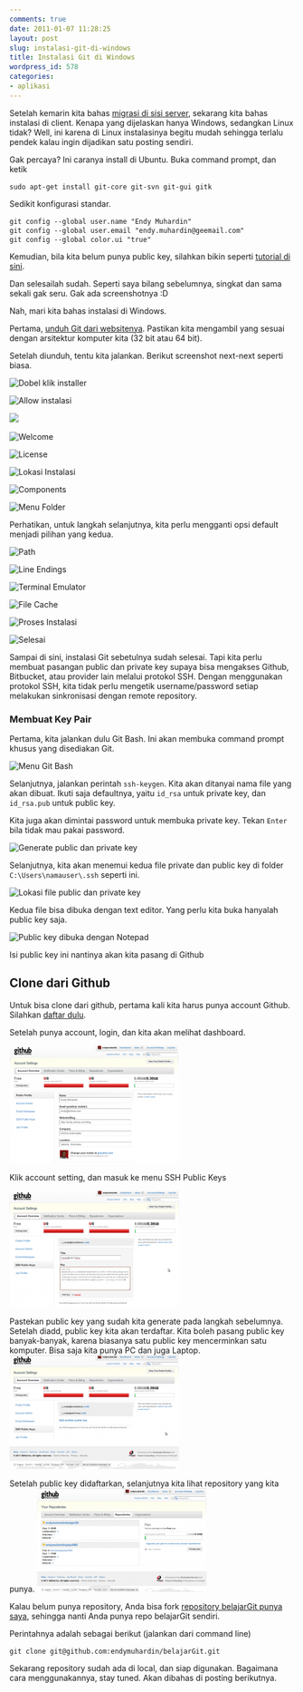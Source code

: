 ```yaml
---
comments: true
date: 2011-01-07 11:28:25
layout: post
slug: instalasi-git-di-windows
title: Instalasi Git di Windows
wordpress_id: 578
categories:
- aplikasi
---
```


Setelah kemarin kita bahas [migrasi di sisi server](http://endy.artivisi.com/blog/lain/migrasi-subversion-ke-git/), sekarang kita bahas instalasi di client. Kenapa yang dijelaskan hanya Windows, sedangkan Linux tidak? Well, ini karena di Linux instalasinya begitu mudah sehingga terlalu pendek kalau ingin dijadikan satu posting sendiri. 

Gak percaya? Ini caranya install di Ubuntu. Buka command prompt, dan ketik 

    
    
    sudo apt-get install git-core git-svn git-gui gitk
    


Sedikit konfigurasi standar. 

    
    
    git config --global user.name "Endy Muhardin"
    git config --global user.email "endy.muhardin@geemail.com"
    git config --global color.ui "true"
    



Kemudian, bila kita belum punya public key, silahkan bikin seperti [tutorial di sini](http://endy.artivisi.com/blog/linux/login-ssh-dengan-private-key/). 

Dan selesailah sudah. Seperti saya bilang sebelumnya, singkat dan sama sekali gak seru. Gak ada screenshotnya :D

Nah, mari kita bahas instalasi di Windows. 

Pertama, [unduh Git dari websitenya](http://git-scm.com/download/win). Pastikan kita mengambil yang sesuai dengan arsitektur komputer kita (32 bit atau 64 bit). 

Setelah diunduh, tentu kita jalankan. Berikut screenshot next-next seperti biasa. 

![Dobel klik installer](https://lh3.googleusercontent.com/smXWv3F_rNxbpGk_Y0usTJhcuhf1ARfVHBzOInbWI87hJN5NUvXanKRniFLWhq1QusMJzHXA7sQ7ZBuxzYFkb2DG8K2ll61VzRL9rcyJ94KvWCSSFVnc0DKRSzr23cv9P2tFIfxnEmwr9eSu_3TcHnOEKEuYSAtmUij0XQVzTXoWxA5G4qRA_Rlew8YvLSa0tks0ygkMN-QJv-6ITK0S0-dHUEu4OJh0FI22N-d32GRq6fhra-b3HZ2w9d0NmdZZ3O6xD4PEyVkW7oHw37OuCVb9PpRJq-6Db_zzSuwUDUgH5UwqBRXsNKzNiNBZq5ZPVGkZVQuzrl9gjfRyyry2SHJHoFzh3IF7UC164Fy0lgTzqJFxruX0D22wUrWZD9dQuk2FXYhEQr5fWAu1qXVsL3vh5rWy7XFFpI0z838ViO8HxwUxRRoMs3IlJPSE-FeZO6cBZWx4ofO1HggJJnBwErxdnPiOX0tXVyWJ8KBxtsBGDnJMXqtZlVw0ftTdyFB_8y92BMWd1gnQ9f9TJgBL24HdR1tnO1MzSL8ncacfURQ=w688-h629-no)

![Allow instalasi](https://lh3.googleusercontent.com/k9fNsCKt6SHUGv8AdWWjMFBgGEZWC4crcekLQWJZq_uFu7iBshYGx_i4cmo7mSfPyXdQ_AAKH7PNFkyJlq2OJX1-E7WpUdRacpJo_yaOFHC09z3xCuAXySZMYOSy4n1h4Rv45LjE55R1MU2P4Rri5h_qZza2pfUCgulc5TW4x0jfyZLPDwzsxAT7QpK7RhcWLw8UpinLfU0yyoJs4BrjKaMlorTJpsVeddvVmnGKglXPbLSW1OFfOwZP5FQyEuYLjv4jNtc9QUotCRF-uOmqwqSOrV0QkSQBU5d7C7Eb3h28kH1Zl29C5fZs5Je-MJG5xGJcxSCjaDWzJjFuiKtcF5hkB_AFqsecy4exu6A5DghfZiiXICqe3HoYCbo6Y_wVm-fAQZxuYjlvKjILO8R-VllCtO3nSuV06KF7WyTDhiGibzpcVDfX7QhAnxBWjhBK7PbM9bj-Pa-D2O5mxXSTSBZD31AmDckG_xXbOgzU_lZnRaYnJUuMr-qSOpFME1Eq3D9nDtbQeMLDeCs8drlPnJ_hWl8bJ5qSYnn1hwbOOZ8=w470-h281-no)

![ ](https://lh3.googleusercontent.com/Zw-GsIEUflCJPgJTcGY-9k5U8t1trWRDtMKi48fcudym2WhnnrR9PhZtPCqGPFX5ZEQuwuvIT_Lr9YE1dXLQ4_HRTfU1zYh554RunngG-jxiAjRlfLWoD-1bjaxpSArK84uTmM-nLAqlxCPl4T5sDStAVWr44OqRqi88sqEC39nchAFn9YQuzxt058y3lKr-Krzk5Zp0MsC0Paa1qxc08OqNohPeMLQvQhYTVfuDEBT6a1IBlQilMhQStUKfRY2OhxiZqRJkmVSweieIZCQr74Oee5QKmXa_EiAv1dnOabtJn51nbUeIuKvkoFhdHHruRPhQdMReqb_fsQD85C175gH5XpgkK9uyBsGSMTGElhzVaqyr11SKRYeIGTf818J8dZ6B1H_mXETYysM7XP2CdmYf-y7x1lpV2UxlU9fQIgx6NhOrgMI8g3Hw5_YANxB5aupyCEkhEYbxh5CxPo_gutjYNFx2NSpyMxZm3QXxBH11leDJJJOa_Jiu7cSg8KZm3K13WaG_yZQF43v9mp1e1YKQsdRtMLJVl19DemQFTYw=w504-h392-no)

![Welcome](https://lh3.googleusercontent.com/iOGhMjFDWm7bcswGrKT6WcIt6nqv-3hchWBxn7AZT4q8LgO0m0xWauQanQGc8m3xaso4YX7LZ6P3uj9SirxDeCIOX8kdhHfcXXEyTKauqANDq_R60sTqlKTbV4g6qSwnnL5-zxc0up5-Gf-Fd7frv3bg0TRLDCGvtuUajsyVkvb1euRXIimOCwXa42URnDuITlvlqXTEASkZaIPXJMVWm5i0U9eSQcg6JXkhoi4iw1UBvjnxTpr8uw6V36sWVgeXBpIqSev-jPkNjXO8BpheMnAASdB6Ch5w0cUei_O9iP7KhnbxSLD2AxquEQkBbhUCrbb32srr7ayGbOwP46-Bb18e98eJQUouvkQktYNj_Gkg9IGRxkhvX1dAOhMw56WFTef9Db-AW6n9KybuTd2bCQHDaEddBJw35FPsMz_kp3sRocLr43r5kC93iofcu1mfNaQKLoWBAujriYNNhTkHcPh0sCDwRKFQ95C82OuBx0xUKwWkrWG55azrUw7k43lgmWYh47L-eI6DooxPnGM-bZlAx0p1l1mtlvrRmvujPdw=w506-h386-no)

![License](https://lh3.googleusercontent.com/iOGhMjFDWm7bcswGrKT6WcIt6nqv-3hchWBxn7AZT4q8LgO0m0xWauQanQGc8m3xaso4YX7LZ6P3uj9SirxDeCIOX8kdhHfcXXEyTKauqANDq_R60sTqlKTbV4g6qSwnnL5-zxc0up5-Gf-Fd7frv3bg0TRLDCGvtuUajsyVkvb1euRXIimOCwXa42URnDuITlvlqXTEASkZaIPXJMVWm5i0U9eSQcg6JXkhoi4iw1UBvjnxTpr8uw6V36sWVgeXBpIqSev-jPkNjXO8BpheMnAASdB6Ch5w0cUei_O9iP7KhnbxSLD2AxquEQkBbhUCrbb32srr7ayGbOwP46-Bb18e98eJQUouvkQktYNj_Gkg9IGRxkhvX1dAOhMw56WFTef9Db-AW6n9KybuTd2bCQHDaEddBJw35FPsMz_kp3sRocLr43r5kC93iofcu1mfNaQKLoWBAujriYNNhTkHcPh0sCDwRKFQ95C82OuBx0xUKwWkrWG55azrUw7k43lgmWYh47L-eI6DooxPnGM-bZlAx0p1l1mtlvrRmvujPdw=w506-h386-no)

![Lokasi Instalasi](https://lh3.googleusercontent.com/ARdqdf3oUDeNtRuEcccYFfz09OTs2yn79-lhiZGnKV8SpcnnECxOFvH_sVf8tW0NQ6iGiJFdg8F96blkheBpacDSrQZ7R6VOuYGloneRj30mb4kKC_YLVDFxkC8YJlprhavlE6CuVMHeGURCFXt7rTK_HL3MfU-uTyGlI0IYARn8J_xq0G2IRYwMCkGus9EcHe9SYnNM4ocEi1aVd1jB2TFmvdCu0WgSGRAKofrIk0AAraZ_S3yuLvl75AMT7h1Cb8kFaCgL8btq2Q_2hRWXKkipVnmVBCHJNx6SFclyOxIrQ0ekAgu398qwju5zr6Q-GOGcW5NV3CnPMkQBcZ9hKLZiSuHovUb_dbsTjsq70J4RSlrQTaOth83FVhDn-aaIVFd3hNsdfF4BGt4KXKqrVVRzN7qqPE4KaB493LMO_vXXGRvackrzs6B4ldXvPBtGQVcvgg_3lMCkyoZr068JQMCN00zo_weLKv8Jfw2tFx0dnuIcpLz-jkUfQTUZjfWbQa2sGfNshNPO1LC_dUYaYfrjOaJ9lbhsM-Knph2szWU=w507-h392-no)

![Components](https://lh3.googleusercontent.com/kIWQdvfmDsmH6VuVYSJ3l8p87C0O33FBZyzsb89nWebvlrx-uMSCFXNGLpjb1DO8FoNeXrzxRH9PP7y7ngKb6M2cEUatKvkY3EDpLxX80lhDJlbBt2aEf1SbAaTIILp_CdWD8hKxD2zZc0Hf7R6L5ptzDbU0z0SyyrW99d1XElvtXvo7Guk37GSi0SprtKXLg_TiPeShybTIByiXpqKJVbbZH0dWs_zZtMHD1Iz9-mjNKKHIAKM0gItHlStvm9De0t28SYJI9LnYvWjnS5ZeoyyNMbwHHOkl5JP-6TUco4j0r73qFEkY9-Kv48qu_kFXSumneWSYdr16I3cvBHm5eQbHq8kOMe21IakAnjQtLupsF2nIihGEVKcWfsQOTjGxyvGvMMSkxv5c71Ui05-AOX7xAMMRNmlNra1ql3sMVFtpM9PjBlXYu9EeqmhZFKwGICIe51Wpv6QxrS9B8SIU5GjA5v6W5emrRAbcma7qvVk12h4bv87w9-jOExZU3YF756n2h0FOQI81szEK8nZhIHbOV7N_uUvbq4ov6idKbkc=w504-h389-no)

![Menu Folder](https://lh3.googleusercontent.com/sKT-YNauPhfSI52JU41qSVXsgHONhYN9h2H_A2Jlz8DviK-CZQeyo5LCmlxpqKmCK9M-pcFNMpZpSQviA1AHDTBEQpmOFQZlO7fvgo2g3BhFBcHdywSHwTrLiPvT8o1_MezeMyKRZTEmH6BNYCVNofMrqzYRfKciyTlhSUjmrr1pRifv-CgjiiPyBTbECNRJlM-jhGf29V3-dxnJKsOtQIjEchxA3_jNdxhrpidkup3l7vNz1PBNvZep7UKYcg_cLz0kS59p1nMlJiqzKqxc0RERKXbRolivBT9ZkUwYN1AnyKV9t9lKUEfNdkABVcDTA70DGozGplhtsOrnLgv41G7RqGfdzc8mj3Vxzu8BVjXWj1b_smohXjTDD10UI19zKuv2p48azpVvuWyQE5T_V5jHCXjvG3YxMwXvESS_0SdOcyXlMsWPyJbsiWheEnniWhEsDt-xadMDAmXhrM6FJs8T9kiL0FHDdeFk94mot56AFZ5e7lmYnhl3DNpoA5YVtWdF1eKsJ_FS_FR5m3EUD0BS7y6aL0HnYEMJkoUbskM=w504-h392-no)

Perhatikan, untuk langkah selanjutnya, kita perlu mengganti opsi default menjadi pilihan yang kedua.

![Path](https://lh3.googleusercontent.com/ubPzgIwg9ylfTS-g79sla1slM7R4GrwQO6sB_y4ZTGilaiMZPwtGEcMCSL9dThm6R6Zt2QObklb5hFOLk65YuMtVu9bghDFbi--nEyP0HWhI11zkWI7tIqbGo6NRjfbDDY7rvZgfBjbuI3aVHGVwPSxe1nV7USVlZ4qz-Uh4bpkgwaN7hXIdU2PHom6ii4NJV5q7YH2f1Var9lL6h9_gRbaIEwXhE9YPN5mH08O6V7xDLjyCCf5TNNj73n_o5xN938-QFkigsKvdovqmHsyyGOOelmK2gS2r7pBaIiSeXceG30kCjVuDJMWBeAX4mUBP0gBqb0IRhgfSpmGEeQPlP88SdtERW-_nyntdlq4Xqi6GTi6tIAzqv83R6BdJ20OZNq_ea6END0zuNastZnUvOjoqaf0ynhj4xCsCAsavLdIza9x_FtTfw-K05-NoNW7aX_jGlSzRccRhegEv1gkI_ebCWbHlXhcCPFFjGq5Jb_KUKlWbZ4qMton3ZSIPnaEP7W7odfKg-LevEXUooX61VqjCh88dGfhMJC4lkWHjIq4=w506-h393-no)

![Line Endings](https://lh3.googleusercontent.com/W6zL37LSxwQlvtDzpsaJ6zH1M-CDyLltDWYHeq_LD6br335iOdi5RkgJFyu0Kz-7Ie0UsAQyh_8vxlClIgMNxF0xe2iKGhsungYERVSw-ZlYLB_O3XLoQMDX-g25j34ivbr9lGmbbZPmyKssXvVoZHkofMGTlv848l1n7UwXjHhfDA0FYNiHd3R4t3y8cz2KBkxRrTo7c4sFIYmJMoHDja75fN3V_ILGnfhoX3UZdJ9YLqIC4ZhDYMo0XfGuEqbb8a3JwhesMxJOv0kfnDN6bBtdGIBlN2ixFl1hrj_dp1pSgc8OB4hzHEJt6sb31LpGB0Cy3Atk7maBoV2FBTYa5tABpQL2_kAfRJtiICKlD7V2pchLl5er6uATs7OJzk5-G1jYX5PeIPiMtpRxjJzBMSbk2Sy3C-nl8-Qv2Hk6rnIZB1KBMqImCzyxse8p3Y2KYPXElFDzXDI-v4vw4zY78CwFqE3zSnPSddHDnjr2Svww2hTSUY_185TNvVb6GXIhCyPPe8hGU5A3kGYbJNatoXDM7S2qdUrphRDJKWdedRY=w505-h391-no)

![Terminal Emulator](https://lh3.googleusercontent.com/5X6VwjAYuY3Bz65NRdzknWZzB5HcXtq9Qn79-xXrvjuRF0G4qKQ_HEkKxeSF_1r9_o0KMYodKR7PY3rxGiFvc9aqk0maWBnFP_cjrsG8vrLjBhf0__9VX35NbQXEP_PMN8frd90SC0SMXuKlUaH8rGlXXDVrxJ4aOVI3Huov3iS4IKy5BCjjBlO80S8Nu9J0xM87hgoGzquzufRHQjS7llL56DUcvEqEh_79bxPXmWZBLvMXc-rfnmXf3sRz-z9z1nGjHrlrTkSUBBfBiwRbxst0S3Yxsf9_3QgCxJtFKrculko95Sqe_El18I-_ScUF15RSNqxwOzBgE8lndtIliri6QB8_npmXogjdfpTi4Qw85BhQ7qV2VzBOWbDiYUAZF1wJtE2Ayclu1oxpYtv-l7BbPLVb8ZAcAgVh4G3ggt5jpLC-kIBGUBrP33Of359PEt9E-fG8xo6K6zuxVQhJmmH1kgpRYdT4l2FCdmbARQmYYn_zNoH8qmyQ0KYs_6bl_HMRFW28gN_80M6s4iCIOlQB4W9uqDiZTUh2dH_p1Ps=w507-h392-no)

![File Cache](https://lh3.googleusercontent.com/2bUKaHYAtkkYeiSMBWZ28iKH-8m2KdQoqIj8KtMMpzRgwX51kWDHyfpnRfQrfuyJ3z1nM21aOghz0pcLM5DLXS-TFC5MzplhvRtYNFiPsOKINgzEPf90QhMyzOHymUQSjk-8efu1Cjw2FU_L47B0GmG2zXEb2M-tgNgkEqLNlHF9OqgWwmOjMJzjX-H6yEUHXF9Bqljj9B5LVZt83fgnQQR9asQ1LhiuamONAyen-8XqlbFUnRfccy_88tMT1CeExIzk5Ssudtehua5HlKbOWoVw4qYmwUKZwRa-KnAJlz9dW0dVT2nUAJZDAg9PCLh0V24Z9QctWt7qncDhhhf8wytKKho-A8QJp9lO5F2IDU6lPn1Dz8Pb3ZgE0-Ctc7Ns6n51njFl9i1MjhcwihTLLn3NLFDr4Kl1d_m_4o_JPnL9UYjIHVWAW1x3nIu1bbk2zEb5Mk13VjBtY-NpnUEWm_h3Hsy2Lqp28bcWov5mcD5CY-W4VJGPiQKYWI9BwQLIA63_Yye6MzLVR9BfJ2NIQ4emtbwsd29hKC0GvdYfFr0=w504-h392-no)

![Proses Instalasi](https://lh3.googleusercontent.com/jP_dIgQNFaqsdr3AIPVAIaVx88yAZg4RlkdsSm2P25Yp1BysGikuF2gVfOYktqHaeLASYocPUQJD4idBrWxLOdA6K1LcBVDO_YLD1XBDlOxr1jmxpC3ZRJfKly_zx0enSQ_om0OqVl4yR7Yme3RxmfuP9mnNP2jVAKr85452QLiMnVAzvE0vg1w7KAQTqBnL33RJt6eeFdsXiK8CnO_dv1JIRHAqX39vYv7caJsTf5DLU0gTOYwlSMc8gEtPjnEOD7POE1_8m5w6uhXVbxFFTq_laaOjOk64wnOXUDK_HF9v_oc-pe-fqyhHqBu-wN5WAWYg1RkxwN_IXlTZ8FngqVQuG6nSCpVY5YcyaUpPlOOa-qNp6k-RZ8gQacDagVBlBnNCWS3Rofo7ml-Z4DAANGcOJsXFUNuHGcbhPvZAFniYqa9D2Y7Afek9iACzqeKWIUvuKemzaZY1yu4Iye8dyztyq833l0Ww7mGQOaFol5Nuz9KiI5SJSB53yi0btMk8PLcWxBzgVOJAHpECoX47Cmv3ruim5IweDRYKMp3nDhk=w509-h390-no)

![Selesai](https://lh3.googleusercontent.com/OuEs6hdM9KDKBxKHNHt_UOtUiXLQWmWU0nxGTZKBnmD87onTM6BrPTPv03TwzY0llz2QRtwhf5TH-Ftao042eeeWsDwWdKamfp7QdBecfPl_eN2D8_wbV5QP-vcFW_Stw0lXwEKntFhNhIiMNTZSRjYqgSrPW7io3hU6IjUajjI8hpoIk4MyEKyPKWKXMQa3QKHPVjDiglzYbIxOFa7ZYmIgRik5ruIvu-9QrtvzHb4rzXvJu09FWG07laH9gSO7Osg1UUqOriEZgKfvNyEXrDCP-H4Yn2rnbkPskEKh7hQURjfnfP8pJxBYZkUzDMZLWxOP1dZ3F9sK803Q4R8brRWGkXAIIMk3w6re1PexEyGXcbniJbOnq-c4z0t2gIxv_n8SZCu5UYWwI0CsyawOi2qGTxIWZWaoTBzUSBCvHPVOkogkv5Ka1f1p7g7Wvg5SYWv_U0eupy27giNCjzW-fTo5WvLOqmnMeQP2PAVItbg8OLZa_x7puujt_03bsoAI9Pn9W743HXNYhMZwLVjoEyASEcRGpT3ViETYsRuqHsw=w506-h385-no)

Sampai di sini, instalasi Git sebetulnya sudah selesai. Tapi kita perlu membuat pasangan public dan private key supaya bisa mengakses Github, Bitbucket, atau provider lain melalui protokol SSH. Dengan menggunakan protokol SSH, kita tidak perlu mengetik username/password setiap melakukan sinkronisasi dengan remote repository.


### Membuat Key Pair ###

Pertama, kita jalankan dulu Git Bash. Ini akan membuka command prompt khusus yang disediakan Git. 

![Menu Git Bash](https://lh3.googleusercontent.com/pa5U80HlXvvEfbO8MVF_lu4P4Rk9shKbqjQYVS-JSZmfTb2iGRl79b1uRhQWWAQFOE7w8xCrmFXEAZC4qqR60bqpSLJzDkWHQFs-osdBjtBRyC8BvTKTwRMMvQoV2aht3iPBuPqosdQJe34Gb0uUK0tFGswJah70Fq29upDd9k6GOB7VuM1FRL9yiRMR5hFNL9BFmnBM4DGIEsSDZbR0SqgCYkBba48ZP1jwdye7N9TmMVx5hkgF7itHifzTFyIiKFEhz3MTYOaPk3hIwRIKuG5ip39aNne05y92HKxIJ5yaXNfTU92P4gHE7vjx80RxV9MGOYgPIcaF64wAGV8Jz8v9yC72-Ysj7fwskEJNa9V_hAgrEDztiwdNMiyxF-E8IHadWYzvhlejzZxMAV_-pC_XhWUOw2zXAfYy6TP0frptk4nb6ZantQuKgR58pS9klCwZeu6CxQ6mlR_AYEI_p8mBJORRSJmXhPXww_LcAEk8oD7i5dJIlSZY2t7OWPH9QlukliVLti0l4-1-u82KTXOnzfw3WOHI5uqpX8W2puQ=w412-h526-no)

Selanjutnya, jalankan perintah `ssh-keygen`. Kita akan ditanyai nama file yang akan dibuat. Ikuti saja defaultnya, yaitu `id_rsa` untuk private key, dan `id_rsa.pub` untuk public key. 

Kita juga akan dimintai password untuk membuka private key. Tekan `Enter` bila tidak mau pakai password. 

![Generate public dan private key](https://lh3.googleusercontent.com/09whf_RJXX4AEtq89gdeRNhBQLPkjREzi66J4cCRjwL16trH893IU8wIvNwlyNAQXXmAcqhs8-3cavgncnq4up5A-nDTKZ6vFWCwrS7smTrj1R8Kj0MrkYjpHrUltCi30XW-Hj2vyZw0d7_yuyWWvyGzh2UZoihsuJYhESTlslwbhPEVYv2a68A2IVrORm77o0Jjlxx3WqaPiP4q0vmEjEhdtzTdNaKjCov8SBrcSOELmfZ_pb1lQ3OIOCUjej2vjuo3qx-twFHb-KFdAdR37vmhQ7HNS62_tigXg8r3b9ZDJk-Tb22bPBDqARiRXY8H7F_KgsHcRwm-XuCXRZi4jnTcBz8w1oSB4UW4HzXb6wtUyZsq4Pqlk68WsoDxuzG2aAJxwFgNqHHzhSpa42ZtQm0BtWx3DK7anfWBLZJTkyVI3Rser8GNbQ5otZTT0c2Yn0gDp7r4BD7KeSykKLLmUWQSe7QAkd3Yq5MPJL1AXNM79jlzeASLxcOffYYOd9mF2lgx35JFKs23fg9V8n_3irqvsX5bjzHUs_MPX8ylTik=w597-h401-no)

Selanjutnya, kita akan menemui kedua file private dan public key di folder `C:\Users\namauser\.ssh` seperti ini.

![Lokasi file public dan private key](https://lh3.googleusercontent.com/DmSVC2raFeIldhAQhrHh8dcLHvb5eS4k1xb3pfh7w_3KGqhx0bMebWmsI76AKV6-wCerMrHo-FJ1TXIjyIP5XB6ZymDiB5D3I5cEzItJjZBeAeIxdACWfZGKy_Gjjp9ZfVVd5z-nKn4tx-p8oQSqEq8zSSH6EqfW3k5YVAj5OfHZnp68KsFiBJqnVObGAQLSR7ByUgut9cq1KhKNNBebeZJ6FioXVq9F2lg-hDt4wmwpHjitIoiJawpQ9HWA64PNg_boo6GqHJy7JAcCP7usGy0ljA5BJk5mjALa4R22ojGXp_1LvfnwWVO8G4cuJ33s6m7xf6Qp99vDRkmhCdC3tKKseN_qNBvSgHbr2XDxKkQZBUUqowWREZEIdMMBKQpLOBYZ-jg-XBKJDrd2ZLt0oVoctqfoGKW86V1vZhNhdvfZ4rSP_VwG19CAqW-FY_KKmR1Y-MNf1ftLyHEh3fRpPoADJTf_X2inWS2-rghwcDKupCFhrNSr1VVMxkarfySNrrxLutrrcLnnu-VMoIU3fvZRszShbhGY00gIG2Mwqt4=w839-h628-no)


Kedua file bisa dibuka dengan text editor. Yang perlu kita buka hanyalah public key saja.

![Public key dibuka dengan Notepad](https://lh3.googleusercontent.com/4Pg1agaUjzkwr9h3FY40qtrujTjanF7XZW_TOnjf5DbZf97DnJ7PHMS-V7lBWC_AMtY125uTaADt3P4VO1KhOJR6BAuGZQjnfoTGwV_dQLWmm2-82pyxJ66XXiqVGF8OiFf7jaCS_l1hEdCItXNSnvtYSfOZVwptoOZcfQtiMaIuoDnqhuJteCf6T7UvecIafzUXcMs50xGnvz_Ej6miy9PkDJpl_INANQnxJfAcceRzFJywoCsTpAE1v5JGDT4JMEbyIkecYlTBkaJI7X9ehT34lnp-Jhg6J9kvMlWixueha2qbmOR_vgD1_J_8vuRqXbnQJO5sgaeB6qvCI74xWL8sZBiTNB3Tv17a97VssACLVlvP8EoC4B9WtQytfs8k1bqRjHoR4BTv6rIEQZWe1NR-4ZPV5a8QF3UDVeLPC37AaycaJIscqqBea7es-fO1V4zy_0mT4RCXryuLUvMDjkOdrA7JY6rk7i41Xia0v0MdwCQ65jcAOJ1EAEgIFOKOCiqidsauJ_udwd9t5BLnqRpw5ZSCkqb3LrOCg8HyRpo=w505-h472-no)

Isi public key ini nantinya akan kita pasang di Github


## Clone dari Github


Untuk bisa clone dari github, pertama kali kita harus punya account Github. Silahkan [daftar dulu](https://github.com/plans). 

Setelah punya account, login, dan kita akan melihat dashboard. 

![ ](/images/uploads/2011/01/01-github-dashboard-300x208.png)

Klik account setting, dan masuk ke menu SSH Public Keys

![ ](/images/uploads/2011/01/02-github-add-pubkey-300x206.png)

Pastekan public key yang sudah kita generate pada langkah sebelumnya. Setelah diadd, public key kita akan terdaftar. Kita boleh pasang public key banyak-banyak, karena biasanya satu public key mencerminkan satu komputer. Bisa saja kita punya PC dan juga Laptop. 
![ ](/images/uploads/2011/01/03-github-add-pubkey-completed-300x201.png)

Setelah public key didaftarkan, selanjutnya kita lihat repository yang kita punya. 
![ ](/images/uploads/2011/01/04-github-repositories-300x183.png)


Kalau belum punya repository, Anda bisa fork [repository belajarGit punya saya](https://github.com/endymuhardin/belajarGit), sehingga nanti Anda punya repo belajarGit sendiri. 

Perintahnya adalah sebagai berikut (jalankan dari command line)

```
git clone git@github.com:endymuhardin/belajarGit.git
```

Sekarang repository sudah ada di local, dan siap digunakan. Bagaimana cara menggunakannya, stay tuned. Akan dibahas di posting berikutnya. 

